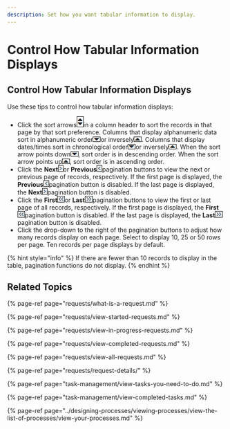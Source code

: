 ```yaml
---
description: Set how you want tabular information to display.
---
```


# Control How Tabular Information Displays

## Control How Tabular Information Displays

Use these tips to control how tabular information displays:

* Click the sort arrows![](../.gitbook/assets/sort-arrows.png)in a column header to sort the records in that page by that sort preference. Columns that display alphanumeric data sort in alphanumeric order![](../.gitbook/assets/sort-ascending-arrow.png)or inversely![](../.gitbook/assets/sort-descending-arrow.png). Columns that display dates/times sort in chronological order![](../.gitbook/assets/sort-ascending-arrow.png)or inversely![](../.gitbook/assets/sort-descending-arrow.png). When the sort arrow points down![](../.gitbook/assets/sort-ascending-arrow.png), sort order is in descending order. When the sort arrow points up![](../.gitbook/assets/sort-descending-arrow.png), sort order is in ascending order.
* Click the **Next**![](../.gitbook/assets/next-page-pagination-icon.png)or **Previous**![](../.gitbook/assets/previous-page-pagination-icon.png)pagination buttons to view the next or previous page of records, respectively. If the first page is displayed, the **Previous**![](../.gitbook/assets/previous-page-pagination-icon.png)pagination button is disabled. If the last page is displayed, the **Next**![](../.gitbook/assets/next-page-pagination-icon.png)pagination button is disabled.
* Click the **First**![](../.gitbook/assets/first-page-pagination-icon.png)or **Last**![](../.gitbook/assets/last-page-pagination-icon.png)pagination buttons to view the first or last page of all records, respectively. If the first page is displayed, the **First**![](../.gitbook/assets/first-page-pagination-icon.png)pagination button is disabled. If the last page is displayed, the **Last**![](../.gitbook/assets/last-page-pagination-icon.png)pagination button is disabled.
* Click the drop-down to the right of the pagination buttons to adjust how many records display on each page. Select to display 10, 25 or 50 rows per page. Ten records per page displays by default.

{% hint style="info" %}
If there are fewer than 10 records to display in the table, pagination functions do not display.
{% endhint %}

## Related Topics

{% page-ref page="requests/what-is-a-request.md" %}

{% page-ref page="requests/view-started-requests.md" %}

{% page-ref page="requests/view-in-progress-requests.md" %}

{% page-ref page="requests/view-completed-requests.md" %}

{% page-ref page="requests/view-all-requests.md" %}

{% page-ref page="requests/request-details/" %}

{% page-ref page="task-management/view-tasks-you-need-to-do.md" %}

{% page-ref page="task-management/view-completed-tasks.md" %}

{% page-ref page="../designing-processes/viewing-processes/view-the-list-of-processes/view-your-processes.md" %}

